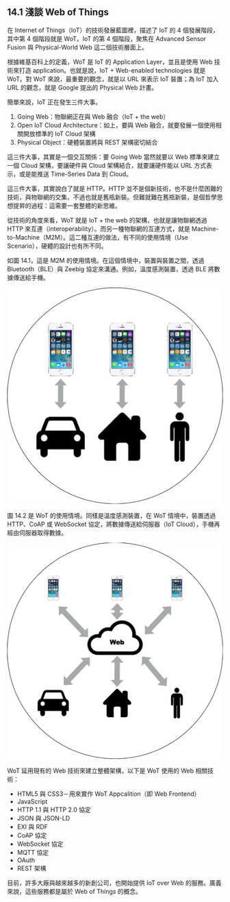 ## 14.1 淺談 Web of Things

在 Internet of Things（IoT）的技術發展藍圖裡，描述了 IoT 的 4 個發展階段，其中第 4 個階段就是 WoT。IoT 的第 4 個階段，聚焦在 Advanced Sensor Fusion 與 Physical-World Web 這二個技術層面上。

根據維基百科上的定義，WoT 是 IoT 的 Application Layer，並且是使用 Web 技術來打造 application。也就是說，IoT + Web-enabled technologies 就是 WoT。對 WoT 來說，最重要的觀念，就是以 URL 來表示 IoT 裝置；為 IoT 加入 URL 的觀念，就是 Google 提出的 Physical Web 計畫。

簡單來說，IoT 正在發生三件大事。

1. Going Web：物聯網正在與 Web 融合（IoT + the web）
2. Open IoT Cloud Architecture：如上，要與 Web 融合，就要發展一個使用相關開放標準的 IoT Cloud 架構
3. Physical Object：硬體裝置將與 REST 架構密切結合

這三件大事，其實是一個交互關係：要 Going Web 當然就要以 Web 標準來建立一個 Cloud 架構，要讓硬件與 Cloud 架構結合，就要讓硬件能以 URL 方式表示，或是能推送 Time-Series Data 到 Cloud。

這三件大事，其實說白了就是 HTTP。HTTP 並不是個新技術，也不是什麼困難的技術，與物聯網的交集，不過也就是舊瓶新裝。但難就難在舊瓶新裝，是個哲學思想提昇的過程：這需要一套整體的新思維。

從技術的角度來看，WoT 就是 IoT + the web 的架構，也就是讓物聯網透過 HTTP 來互連（interoperability）。而另一種物聯網的互連方式，就是 Machine-to-Machine（M2M）。這二種互連的做法，有不同的使用情境（Use Scenario），硬體的設計也有所不同。

如圖 14.1，這是 M2M 的使用情境。在這個情境中，裝置與裝置之間，透過 Bluetooth（BLE）與 Zeebig 
協定來溝通。例如，溫度感測裝置，透過 BLE 將數據傳送給手機。

![圖 14-1 M2M Scenario](images/figure-14_1.png)

圖 14.2 是 WoT 的使用情境。同樣是溫度感測裝置，在 WoT 情境中，裝置透過 HTTP、CoAP 或 WebSocket 協定，將數據傳送給伺服器（IoT Cloud），手機再經由伺服器取得數據。

![圖 14-2 WoT Scenario](images/figure-14_2.png)

WoT 延用現有的 Web 技術來建立整體架構，以下是 WoT 使用的 Web 相關技術：

* HTML5 與 CSS3－用來實作 WoT Appcalition（即 Web Frontend）
* JavaScript
* HTTP 1.1 與 HTTP 2.0 協定
* JSON 與 JSON-LD
* EXI 與 RDF
* CoAP 協定
* WebSocket 協定
* MQTT 協定
* OAuth
* REST 架構

目前，許多大廠與越來越多的新創公司，也開始提供 IoT over Web 的服務。廣義來說，這些服務都是屬於 Web of Things 的概念。